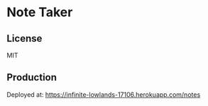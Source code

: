 # Note Taker

## License
MIT
## Production
Deployed at: https://infinite-lowlands-17106.herokuapp.com/notes